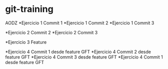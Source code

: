 # git-training


AODZ
*Ejercicio 1 Commit 1
*Ejercicio 1 Commit 2 
*Ejercicio 1 Commit 3


*Ejercicio 2 Commit 2
*Ejercicio 2 Commit 3

*Ejercicio 3 Feature

*Ejercicio 4 Commit 1 desde feature GFT
*Ejercicio 4 Commit 2 desde feature GFT
*Ejercicio 4 Commit 3 desde feature GFT
*Ejercicio 4 Commit 1 desde feature GFT
